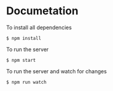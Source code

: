 # Documetation
To install all dependencies
```terminal
$ npm install
```
To run the server
```terminal
$ npm start
```
To run the server and watch for changes
```terminal
$ npm run watch
```
